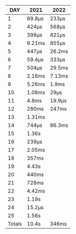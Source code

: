 |  DAY   |  2021  |  2022  |
|--------|--------|--------|
|      1 | 89.8µs | 233µs  |
|      2 | 424µs  | 568µs  |
|      3 | 399µs  | 821µs  |
|      4 | 9.21ms | 855µs  |
|      5 | 447µs  | 26.2ms |
|      6 | 59.4µs | 333µs  |
|      7 | 504µs  | 29.5ms |
|      8 | 2.16ms | 7.13ms |
|      9 | 5.26ms | 1.9ms  |
|     10 | 1.08ms | 29µs   |
|     11 | 4.8ms  | 19.9µs |
|     12 | 280ms  | 247ms  |
|     13 | 1.31ms |
|     14 | 744µs  | 86.3ms |
|     15 | 1.36s  |
|     16 | 239µs  |
|     17 | 2.05ms |
|     18 | 357ms  |
|     19 | 4.43s  |
|     20 | 440ms  |
|     21 | 728ms  |
|     22 | 4.42ms |
|     23 | 1.19s  |
|     24 | 15.2µs |
|     25 | 1.56s  |
| Totals | 10.4s  | 346ms  |
